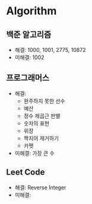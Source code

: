 # Algorithm

## 백준 알고리즘

- 해결: 1000, 1001, 2775, 10872
- 미해결: 1002

## 프로그래머스

- 해결:
  - 완주하지 못한 선수
  - 예산
  - 정수 제곱근 판별
  - 숫자의 표현
  - 위장
  - 짝지어 제거하기
  - 카펫
- 미해결: 가장 큰 수

## Leet Code

- 해결: Reverse Integer
- 미해결:
